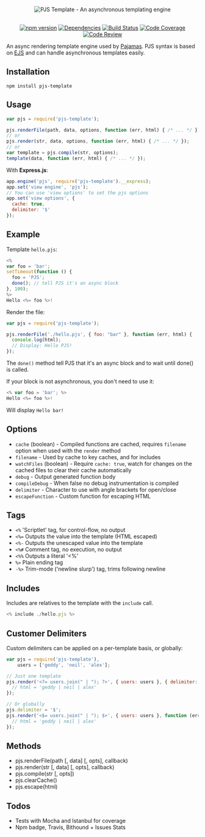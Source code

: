 <p align="center">
<img alt="PJS Template - An asynchronous templating engine" src="https://cloud.githubusercontent.com/assets/904724/12922847/1045894c-cf4b-11e5-9679-d8baa6a89c6e.png"/><br><br>
</p>

<p align="center">
<a href="https://badge.fury.io/js/pjs-template"><img alt="npm version" src="https://badge.fury.io/js/pjs-template.svg"/></a> <a href="https://david-dm.org/Atinux/pjs-template"><img alt="Dependencies" src="https://david-dm.org/Atinux/pjs-template.svg"/></a> <a href="https://travis-ci.org/Atinux/pjs-template"><img alt="Build Status" src="https://travis-ci.org/Atinux/pjs-template.svg?branch=master"/></a> 
<a href="https://codecov.io/github/Atinux/pjs-template?branch=master"><img alt="Code Coverage" src="https://codecov.io/github/Atinux/pjs-template/coverage.svg?branch=master"/></a> <a href="https://www.bithound.io/github/Atinux/pjs-template"><img alt="Code Review" src="https://www.bithound.io/github/Atinux/pjs-template/badges/code.svg"/></a>
</p>

An async rendering template engine used by [Pajamas](https://github.com/Atinux/pjs).
PJS syntax is based on [EJS](https://github.com/mde/ejs) and can handle asynchronous templates easily.

## Installation

`npm install pjs-template`

## Usage

```js
var pjs = require('pjs-template');

pjs.renderFile(path, data, options, function (err, html) { /* ... */ });
// or
pjs.render(str, data, options, function (err, html) { /* ... */ });
// or
var template = pjs.compile(str, options);
template(data, function (err, html) { /* ... */ });
```

With **Express.js**:
```js
app.engine('pjs', require('pjs-template').__express);
app.set('view engine', 'pjs');
// You can use 'view options' to set the pjs options
app.set('view options', {
  cache: true,
  delimiter: '$'
});
```

## Example

Template `hello.pjs`:
```js
<%
var foo = 'bar';
setTimeout(function () {
  foo = 'PJS';
  done(); // tell PJS it's an async block
}, 100);
%>
Hello <%= foo %>!
```

Render the file:
```js
var pjs = require('pjs-template');

pjs.renderFile('./hello.pjs', { foo: "bar" }, function (err, html) {
  console.log(html);
  // Display: Hello PJS!
});
```

The `done()` method tell PJS that it's an async block and to wait until done() is called.

If your block is not asynchronous, you don't need to use it:
```js
<% var foo = 'bar'; %>
Hello <%= foo %>!
```

Will display `Hello bar!`

## Options
- `cache` (boolean) - Compiled functions are cached, requires `filename` option when used with the `render` method
- `filename` - Used by cache to key caches, and for includes
- `watchFiles` (boolean) - Require `cache: true`, watch for changes on the cached files to clear their cache automatically
- `debug` - Output generated function body
- `compileDebug` - When false no debug instrumentation is compiled
- `delimiter` - Character to use with angle brackets for open/close
- `escapeFunction` - Custom function for escaping HTML

## Tags
- `<%` 'Scriptlet' tag, for control-flow, no output
- `<%=` Outputs the value into the template (HTML escaped)
- `<%-` Outputs the unescaped value into the template
- `<%#` Comment tag, no execution, no output
- `<%%` Outputs a literal '<%'
- `%>` Plain ending tag
- `-%>` Trim-mode ('newline slurp') tag, trims following newline

## Includes

Includes are relatives to the template with the `include` call.
```js
<% include ./hello.pjs %>
```

## Customer Delimiters

Custom delimiters can be applied on a per-template basis, or globally:

```js
var pjs = require('pjs-template'),
    users = ['geddy', 'neil', 'alex'];

// Just one template
pjs.render('<?= users.join(" | "); ?>', { users: users }, { delimiter: '?' }, function (err, html) {
  // html = 'geddy | neil | alex'
});

// Or globally
pjs.delimiter = '$';
pjs.render('<$= users.join(" | "); $>', { users: users }, function (err, html) {
  // html = 'geddy | neil | alex'
});
```

## Methods
- pjs.renderFile(path [, data] [, opts], callback)
- pjs.render(str [, data] [, opts], callback)
- pjs.compile(str [, opts])
- pjs.clearCache()
- pjs.escape(html)

## Todos
- Tests with Mocha and Istanbul for coverage
- Npm badge, Travis, Bithound + Issues Stats
